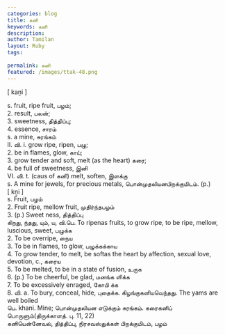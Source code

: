 ```yaml
---
categories: blog
title: கனி
keywords: கனி
description: 
author: Tamilan
layout: Ruby
tags: 
 
permalink: கனி
featured: /images/ttak-48.png
---
```

  
[ kaṉi ]  
  
s. fruit, ripe fruit, பழம்;  
2. result, பலன்;  
3. sweetness, தித்திப்பு;  
4. essence, சாரம்  
s. a mine, சுரங்கம்  
II. வி. i. grow ripe, ripen, பழு;  
2. be in flames, glow, காய்;  
3. grow tender and soft, melt (as the heart) கரை;  
4. be full of sweetness, இனி  
VI. வி. t. (caus of கனி) melt, soften, இளக்கு  
s. A mine for jewels, for precious metals, பொன்முதலியனபிறக்குமிடம். (p.)  
[ kṉi ]  
s. Fruit, பழம்  
2. Fruit ripe, mellow fruit, முதிர்ந்தபழம்  
3. (p.) Sweet ness, தித்திப்பு  
கிறது, ந்தது, யும், ய, வி.பெ. To ripenas fruits, to grow ripe, to be ripe, mellow, luscious, sweet, பழுக்க  
2. To be overripe, நைய  
3. To be in flames, to glow, பழுக்கக்காய  
4. To grow tender, to melt, be softas the heart by affection, sexual love, devotion, c., கரைய  
5. To be melted, to be in a state of fusion, உருக  
6. (p.) To be cheerful, be glad, மனங்க ளிக்க  
7. To be excessively enraged, கோபி க்க  
8. வி. a. To bury, conceal, hide, புதைக்க. கிழங்குகனியவெந்தது. The yams are well boiled  
பெ. khani. Mine; பொன்முதலியன எடுக்கும் சுரங்கம். கரைகனிப் பொருளும்(திருக்காளத். பு. 11, 22)  
கனியென்னேவல், தித்திப்பு, நிரசவஸ்துக்கள் பிறக்குமிடம், பழம்